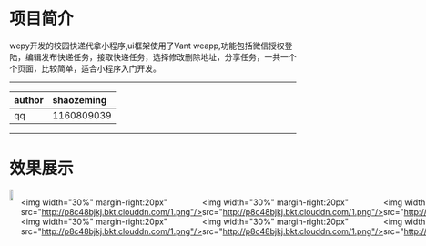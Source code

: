 # 项目简介
wepy开发的校园快递代拿小程序,ui框架使用了Vant weapp,功能包括微信授权登陆，编辑发布快递任务，接取快递任务，选择修改删除地址，分享任务，一共一个个页面，比较简单，适合小程序入门开发。

<hr/>

|author|shaozeming|
|:---|:---|
|qq|1160809039|

<hr/>

# 效果展示
<div style="display:flex">
<img width="30%"  margin-right:20px" src="http://p8c48bjkj.bkt.clouddn.com/1.png"/>

<img width="30%"  margin-right:20px" src="http://p8c48bjkj.bkt.clouddn.com/1.png"/>
<img width="30%"  margin-right:20px" src="http://p8c48bjkj.bkt.clouddn.com/1.png"/>

<img width="30%"  margin-right:20px" src="http://p8c48bjkj.bkt.clouddn.com/1.png"/>
<img width="30%"  margin-right:20px" src="http://p8c48bjkj.bkt.clouddn.com/1.png"/>

<img width="30%"  margin-right:20px" src="http://p8c48bjkj.bkt.clouddn.com/1.png"/>
<img width="30%"  margin-right:20px" src="http://p8c48bjkj.bkt.clouddn.com/1.png"/>

<img width="30%"  margin-right:20px" src="http://p8c48bjkj.bkt.clouddn.com/1.png"/>


</div>
